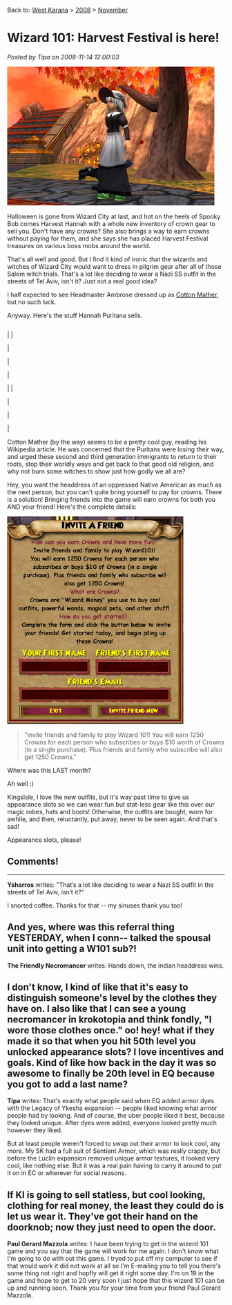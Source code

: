 Back to: [West Karana](/posts/westkarana.md) > [2008](/posts/2008/westkarana.md) > [November](./westkarana.md)
# Wizard 101: Harvest Festival is here!

*Posted by Tipa on 2008-11-14 12:00:03*

![](../../../uploads/2008/11/wizardgraphicalclient-2008-11-14-07-10-01-56.jpg)

Halloween is gone from Wizard City at last, and hot on the heels of Spooky Bob comes Harvest Hannah with a whole new inventory of crown gear to sell you. Don't have any crowns? She also brings a way to earn crowns without paying for them, and she says she has placed Harvest Festival treasures on various boss mobs around the world.

That's all well and good. But I find it kind of ironic that the wizards and witches of Wizard City would want to dress in pilgrim gear after all of those Salem witch trials. That's a lot like deciding to wear a Nazi SS outfit in the streets of Tel Aviv, isn't it? Just not a real good idea?

I half expected to see Headmaster Ambrose dressed up as [Cotton Mather](http://en.wikipedia.org/wiki/Cotton_Mather), but no such luck.

Anyway. Here's the stuff Hannah Puritana sells.




|  |  |  |  |
| --- | --- | --- | --- |
|
  |

  |

  |

  |


|  |

  |

  |

  |




Cotton Mather (by the way) seems to be a pretty cool guy, reading his Wikipedia article. He was concerned that the Puritans were losing their way, and urged these second and third generation immigrants to return to their roots, stop their worldly ways and get back to that good old religion, and why not burn some witches to show just how godly we all are?

Hey, you want the headdress of an oppressed Native American as much as the next person, but you can't quite bring yourself to pay for crowns. There is a solution! Bringing friends into the game will earn crowns for both you AND your friend! Here's the complete details:

![](../../../uploads/2008/11/wizardgraphicalclient-2008-11-14-07-04-55-35.jpg)


> "Invite friends and family to play Wizard 101! You will earn 1250 Crowns for each person who subscribes or buys $10 worth of Crowns (in a single purchase). Plus friends and family who subscribe will also get 1250 Crowns."



Where was this LAST month?

Ah well :)

KingsIsle, I love the new outfits, but it's way past time to give us appearance slots so we can wear fun but stat-less gear like this over our magic robes, hats and boots! Otherwise, the outfits are bought, worn for awhile, and then, reluctantly, put away, never to be seen again. And that's sad!

Appearance slots, please!

## Comments!
---
**Ysharros** writes: "That’s a lot like deciding to wear a Nazi SS outfit in the streets of Tel Aviv, isn’t it?"

I snorted coffee. Thanks for that -- my sinuses thank you too!

And yes, where was this referral thing YESTERDAY, when I conn-- talked the spousal unit into getting a W101 sub?!
---
**The Friendly Necromancer** writes: Hands down, the indian headdress wins.

I don't know, I kind of like that it's easy to distinguish someone's level by the clothes they have on. I also like that I can see a young necromancer in krokotopia and think fondly, "I wore those clothes once." oo! hey! what if they made it so that when you hit 50th level you unlocked appearance slots? I love incentives and goals. Kind of like how back in the day it was so awesome to finally be 20th level in EQ because you got to add a last name?
---
**Tipa** writes: That's exactly what people said when EQ added armor dyes with the Legacy of Ykesha expansion -- people liked knowing what armor people had by looking. And of course, the uber people liked it best, because they looked unique. After dyes were added, everyone looked pretty much however they liked.

But at least people weren't forced to swap out their armor to look cool, any more. My SK had a full suit of Sentient Armor, which was really crappy, but before the Luclin expansion removed unique armor textures, it looked very cool, like nothing else. But it was a real pain having to carry it around to put it on in EC or wherever for social reasons.

If KI is going to sell statless, but cool looking, clothing for real money, the least they could do is let us wear it. They've got their hand on the doorknob; now they just need to open the door.
---
**Paul Gerard Mazzola** writes: I have been trying to get in the wizerd 101 game and you say that the game will work for me again.
I don't know what I'm going to do with out this game.
I tryed to put off my computer to see if that would work it did not work at all so I'm E-mailing you to tell you there's some thing not right and hopfly will get it right some day.
I'm on 19 in the game and hope to get to 20 very soon I just hope that this wizerd 101 can be up and running soon.
Thank you for your time from your friend Paul Gerard Mazzola.
